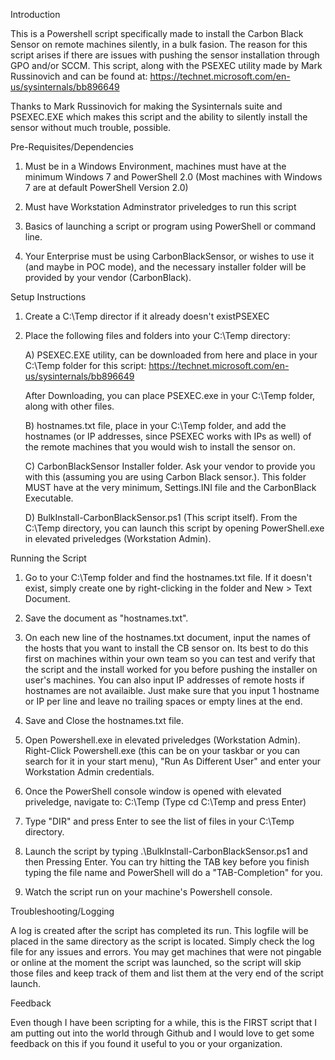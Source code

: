 Introduction

This is a Powershell script specifically made to install the Carbon Black Sensor on remote machines
silently, in a bulk fasion. The reason for this script arises if there are issues with pushing the
sensor installation through GPO and/or SCCM. This script, along with the PSEXEC utility made by
Mark Russinovich and can be found at:
https://technet.microsoft.com/en-us/sysinternals/bb896649 

Thanks to Mark Russinovich for making the Sysinternals suite and PSEXEC.EXE which makes this script
and the ability to silently install the sensor without much trouble, possible.

Pre-Requisites/Dependencies

1) Must be in a Windows Environment, machines must have at the minimum Windows 7 and PowerShell 2.0
(Most machines with Windows 7 are at default PowerShell Version 2.0)

2) Must have Workstation Adminstrator priveledges to run this script

3) Basics of launching a script or program using PowerShell or command line.

4) Your Enterprise must be using CarbonBlackSensor, or wishes to use it (and maybe in POC mode),
and the necessary installer folder will be provided by your vendor (CarbonBlack).

Setup Instructions

1) Create a C:\Temp director if it already doesn't existPSEXEC

2) Place the following files and folders into your C:\Temp directory:

	A) PSEXEC.EXE utility, can be downloaded from here and place in your C:\Temp folder for this
	script: https://technet.microsoft.com/en-us/sysinternals/bb896649

	After Downloading, you can place PSEXEC.exe in your C:\Temp folder, along with other files.
	
	B) hostnames.txt file, place in your C:\Temp folder, and add the hostnames (or IP addresses,
	since PSEXEC works with IPs as well) of the remote machines that you would wish to install the
	sensor on.
	
	C) CarbonBlackSensor Installer folder. Ask your vendor to provide you with this (assuming you
	are using Carbon Black sensor.). This folder MUST have at the very minimum, Settings.INI file
	and the CarbonBlack Executable.
	
	D) BulkInstall-CarbonBlackSensor.ps1 (This script itself). From the C:\Temp directory, you can
	launch this script by opening PowerShell.exe in elevated priveledges (Workstation Admin).

Running the Script

1) Go to your C:\Temp folder and find the hostnames.txt file. If it doesn't exist, simply create one
by right-clicking in the folder and New > Text Document.

2) Save the document as "hostnames.txt".

3) On each new line of the hostnames.txt document, input the names of the hosts that you want to 
install the CB sensor on. Its best to do this first on machines within your own team so you can test
and verify that the script and the install worked for you before pushing the installer on user's
machines. You can also input IP addresses of remote hosts if hostnames are not availaible. Just make
sure that you input 1 hostname or IP per line and leave no trailing spaces or empty lines at the end.

4) Save and Close the hostnames.txt file.

5) Open Powershell.exe in elevated priveledges (Workstation Admin). Right-Click Powershell.exe (this
can be on your taskbar or you can search for it in your start menu), "Run As Different User" and
enter your Workstation Admin credentials.

6) Once the PowerShell console window is opened with elevated priveledge, navigate to:
	C:\Temp  (Type cd C:\Temp and press Enter)
	
7) Type "DIR" and press Enter to see the list of files in your C:\Temp directory.

8) Launch the script by typing .\BulkInstall-CarbonBlackSensor.ps1 and then Pressing Enter. You can
try hitting the TAB key before you finish typing the file name and PowerShell will do a
"TAB-Completion" for you.

9) Watch the script run on your machine's Powershell console.

Troubleshooting/Logging

A log is created after the script has completed its run. This logfile will be placed in the same
directory as the script is located. Simply check the log file for any issues and errors. You may get
machines that were not pingable or online at the moment the script was launched, so the script will
skip those files and keep track of them and list them at the very end of the script launch.

Feedback

Even though I have been scripting for a while, this is the FIRST script that I am putting out into
the world through Github and I would love to get some feedback on this if you found it useful to you
or your organization.

